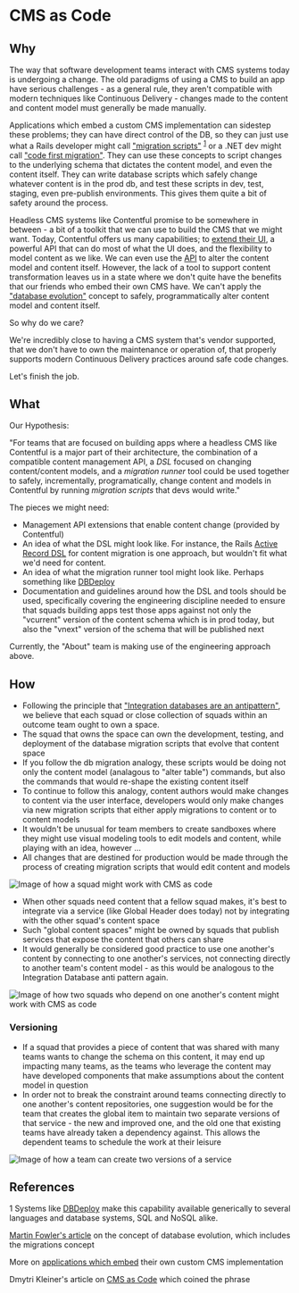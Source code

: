 # CMS as Code

## Why

The way that software development teams interact with CMS systems today is undergoing a change. The old paradigms of using a CMS to build an app have serious challenges - as a general rule, they aren't compatible with modern techniques like Continuous Delivery - changes made to the content and content model must generally be made manually.

Applications which embed a custom CMS implementation can sidestep these problems; they can have direct control of the DB, so they can just use what a Rails developer might call ["migration scripts"](http://guides.rubyonrails.org/active_record_migrations.html) <sup>[1](#dbdeploy)</sup> or a .NET dev might call ["code first migration"](https://weblogs.asp.net/scottgu/using-ef-code-first-with-an-existing-database). They can use these concepts to script changes to the underlying schema that dictates the content model, and even the content itself. They can write database scripts which safely change whatever content is in the prod db, and test these scripts in dev, test, staging, even pre-publish environments. This gives them quite a bit of safety around the process. 

Headless CMS systems like Contentful promise to be somewhere in between - a bit of a toolkit that we can use to build the CMS that we might want. Today, Contentful offers us many capabilities; to [extend their UI](https://www.contentful.com/developers/docs/concepts/uiextensions/), a powerful API that can do most of what the UI does, and the flexibility to model content as we like. We can even use the [API](https://www.contentful.com/developers/docs/references/content-management-api/) to alter the content model and content itself. However, the lack of a tool to support content transformation leaves us in a state where we don't quite have the benefits that our friends who embed their own CMS have. We can't apply the ["database evolution"](https://martinfowler.com/articles/evodb.html) concept to safely, programmatically alter content model and content itself.

So why do we care?

We're incredibly close to having a CMS system that's vendor supported, that we don't have to own the maintenance or operation of, that properly supports modern Continuous Delivery practices around safe code changes.

Let's finish the job.

## What

Our Hypothesis:

"For teams that are focused on building apps where a headless CMS like Contentful is a major part of their architecture, the combination of a compatible content management API, a *DSL* focused on changing content/content models, and a *migration runner* tool could be used together to safely, incrementally, programatically, change content and models in Contentful by running *migration scripts* that devs would write."

The pieces we might need:
-   Management API extensions that enable content change (provided by Contentful)
-   An idea of what the DSL might look like. For instance, the Rails [Active Record DSL](http://edgeguides.rubyonrails.org/active_record_migrations.html) for content migration is one approach, but wouldn't fit what we'd need for content.
-   An idea of what the migration runner tool might look like. Perhaps something like [DBDeploy](http://dbdeploy.com/)
-   Documentation and guidelines around how the DSL and tools should be used, specifically covering the engineering discipline needed to ensure that squads building apps test those apps against not only the "vcurrent" version of the content schema which is in prod today, but also the "vnext" version of the schema that will be published next
 
Currently, the "About" team is making use of the engineering approach above.

## How

-   Following the principle that ["Integration databases are an antipattern"](https://martinfowler.com/bliki/IntegrationDatabase.html), we believe that each squad or close collection of squads within an outcome team ought to own a space. 
-   The squad that owns the space can own the development, testing, and deployment of the database migration scripts that evolve that content space
-   If you follow the db migration analogy, these scripts would be doing not only the content model (analagous to "alter table") commands, but also the commands that would re-shape the existing content itself 
-   To continue to follow this analogy, content authors would make changes to content via the user interface, developers would only make changes via new migration scripts that either apply migrations to content or to content models
-   It wouldn't be unusual for team members to create sandboxes where they might use visual modeling tools to edit models and content, while playing with an idea, however ...
-   All changes that are destined for production would be made through the process of creating migration scripts that would edit content and models

![Image of how a squad might work with CMS as code](cms-as-code-one-squad.png)

-   When other squads need content that a fellow squad makes, it's best to integrate via a service (like Global Header does today) not by integrating with the other squad's content space
-   Such "global content spaces" might be owned by squads that publish services that expose the content that others can share
-   It would generally be considered good practice to use one another's content by connecting to one another's services, not connecting directly to another team's content model - as this would be analogous to the Integration Database anti pattern again.

 ![Image of how two squads who depend on one another's content might work with CMS as code](cms-as-code-two-squads.png)

### Versioning

-   If a squad that provides a piece of content that was shared with many teams wants to change the schema on this content, it may end up impacting many teams, as the teams who leverage the content may have developed components that make assumptions about the content model in question
-   In order not to break the constraint around teams connecting directly to one another's content repositories, one suggestion would be for the team that creates the global item to maintain two separate versions of that service - the new and improved one, and the old one that existing teams have already taken a dependency against. This allows the dependent teams to schedule the work at their leisure

 ![Image of how a team can create two versions of a service](cms-as-code-versioning.png)

## References

<a name="#dbdeploy">1</a> Systems like [DBDeploy](http://dbdeploy.com/) make this capability available generically to several languages and database systems, SQL and NoSQL alike.
 
[Martin Fowler's article](https://martinfowler.com/articles/evodb.html) on the concept of database evolution, which includes the migrations concept

More on [applications which embed](https://martinfowler.com/articles/two-stack-cms/) their own custom CMS implementation

Dmytri Kleiner's article on [CMS as Code](https://www.contentful.com/r/knowledgebase/cms-as-code/)  which coined the phrase
